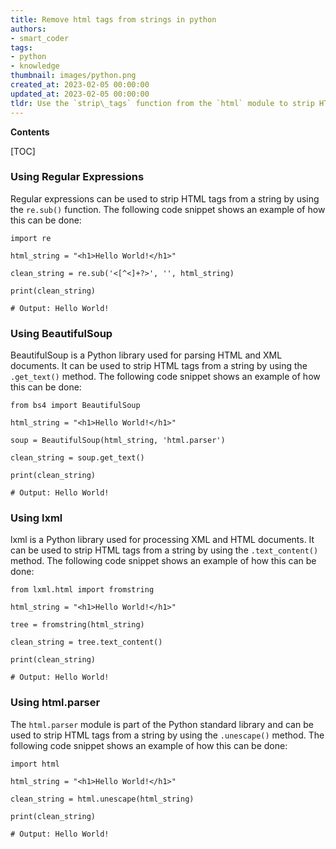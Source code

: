 ```yaml
---
title: Remove html tags from strings in python
authors:
- smart_coder
tags:
- python
- knowledge
thumbnail: images/python.png
created_at: 2023-02-05 00:00:00
updated_at: 2023-02-05 00:00:00
tldr: Use the `strip\_tags` function from the `html` module to strip HTML from strings in Python.
---
```


**Contents**

[TOC]

### Using Regular Expressions
Regular expressions can be used to strip HTML tags from a string by using the `re.sub()` function. The following code snippet shows an example of how this can be done:

```
import re

html_string = "<h1>Hello World!</h1>"

clean_string = re.sub('<[^<]+?>', '', html_string)

print(clean_string)

# Output: Hello World!
```

### Using BeautifulSoup
BeautifulSoup is a Python library used for parsing HTML and XML documents. It can be used to strip HTML tags from a string by using the `.get_text()` method. The following code snippet shows an example of how this can be done:

```
from bs4 import BeautifulSoup

html_string = "<h1>Hello World!</h1>"

soup = BeautifulSoup(html_string, 'html.parser')

clean_string = soup.get_text()

print(clean_string)

# Output: Hello World!
```

### Using lxml
lxml is a Python library used for processing XML and HTML documents. It can be used to strip HTML tags from a string by using the `.text_content()` method. The following code snippet shows an example of how this can be done:

```
from lxml.html import fromstring

html_string = "<h1>Hello World!</h1>"

tree = fromstring(html_string)

clean_string = tree.text_content()

print(clean_string)

# Output: Hello World!
```

### Using html.parser
The `html.parser` module is part of the Python standard library and can be used to strip HTML tags from a string by using the `.unescape()` method. The following code snippet shows an example of how this can be done:

```
import html

html_string = "<h1>Hello World!</h1>"

clean_string = html.unescape(html_string)

print(clean_string)

# Output: Hello World!
```
